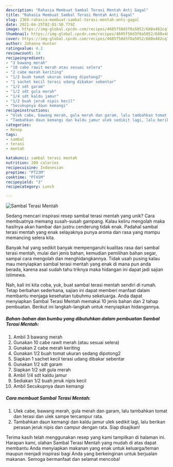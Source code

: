 ```yaml
---
description: "Rahasia Membuat Sambal Terasi Mentah Anti Gagal"
title: "Rahasia Membuat Sambal Terasi Mentah Anti Gagal"
slug: 2369-rahasia-membuat-sambal-terasi-mentah-anti-gagal
date: 2021-04-25T02:01:50.779Z
image: https://img-global.cpcdn.com/recipes/4605f50d3f0a5052/680x482cq70/sambal-terasi-mentah-foto-resep-utama.jpg
thumbnail: https://img-global.cpcdn.com/recipes/4605f50d3f0a5052/680x482cq70/sambal-terasi-mentah-foto-resep-utama.jpg
cover: https://img-global.cpcdn.com/recipes/4605f50d3f0a5052/680x482cq70/sambal-terasi-mentah-foto-resep-utama.jpg
author: Johanna Hunter
ratingvalue: 4.2
reviewcount: 14
recipeingredient:
- "3 bawang merah"
- "10 cabe rawit merah atau sesuai selera"
- "2 cabe merah keriting"
- "1/2 buah tomat ukuran sedang dipotong2"
- "1 sachet kecil terasi udang dibakar sebentar"
- "1/2 sdt garam"
- "1/2 sdt gula merah"
- "1/4 sdt kaldu jamur"
- "1/2 buah jeruk nipis kecil"
- "Secukupnya daun kemangi"
recipeinstructions:
- "Ulek cabe, bawang merah, gula merah dan garam, lalu tambahkan tomat dan terasi dan ulek sampe tercampur rata."
- "Tambahkan daun kemangi dan kaldu jamur ulek sedikit lagi, lalu berikan perasan jeruk nipis dan campur dengan rata. Siap disajikan!"
categories:
- Resep
tags:
- sambal
- terasi
- mentah

katakunci: sambal terasi mentah 
nutrition: 209 calories
recipecuisine: Indonesian
preptime: "PT23M"
cooktime: "PT45M"
recipeyield: "3"
recipecategory: Lunch

---
```



![Sambal Terasi Mentah](https://img-global.cpcdn.com/recipes/4605f50d3f0a5052/680x482cq70/sambal-terasi-mentah-foto-resep-utama.jpg)

Sedang mencari inspirasi resep sambal terasi mentah yang unik? Cara membuatnya memang susah-susah gampang. Kalau keliru mengolah maka hasilnya akan hambar dan justru cenderung tidak enak. Padahal sambal terasi mentah yang enak selayaknya punya aroma dan rasa yang mampu memancing selera kita.

Banyak hal yang sedikit banyak mempengaruhi kualitas rasa dari sambal terasi mentah, mulai dari jenis bahan, kemudian pemilihan bahan segar, sampai cara mengolah dan menghidangkannya. Tidak usah pusing kalau mau menyiapkan sambal terasi mentah yang enak di mana pun anda berada, karena asal sudah tahu triknya maka hidangan ini dapat jadi sajian istimewa.




Nah, kali ini kita coba, yuk, buat sambal terasi mentah sendiri di rumah. Tetap berbahan sederhana, sajian ini dapat memberi manfaat dalam membantu menjaga kesehatan tubuhmu sekeluarga. Anda dapat menyiapkan Sambal Terasi Mentah memakai 10 jenis bahan dan 2 tahap pembuatan. Berikut ini langkah-langkah untuk menyiapkan hidangannya.

<!--inarticleads1-->

##### Bahan-bahan dan bumbu yang dibutuhkan dalam pembuatan Sambal Terasi Mentah:

1. Ambil 3 bawang merah
1. Gunakan 10 cabe rawit merah (atau sesuai selera)
1. Gunakan 2 cabe merah keriting
1. Gunakan 1/2 buah tomat ukuran sedang dipotong2
1. Siapkan 1 sachet kecil terasi udang dibakar sebentar
1. Gunakan 1/2 sdt garam
1. Siapkan 1/2 sdt gula merah
1. Ambil 1/4 sdt kaldu jamur
1. Sediakan 1/2 buah jeruk nipis kecil
1. Ambil Secukupnya daun kemangi




<!--inarticleads2-->

##### Cara membuat Sambal Terasi Mentah:

1. Ulek cabe, bawang merah, gula merah dan garam, lalu tambahkan tomat dan terasi dan ulek sampe tercampur rata.
1. Tambahkan daun kemangi dan kaldu jamur ulek sedikit lagi, lalu berikan perasan jeruk nipis dan campur dengan rata. Siap disajikan!




Terima kasih telah menggunakan resep yang kami tampilkan di halaman ini. Harapan kami, olahan Sambal Terasi Mentah yang mudah di atas dapat membantu Anda menyiapkan makanan yang enak untuk keluarga/teman maupun menjadi inspirasi bagi Anda yang berkeinginan untuk berjualan makanan. Semoga bermanfaat dan selamat mencoba!
